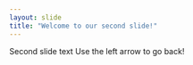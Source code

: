 ```yaml
---
layout: slide
title: "Welcome to our second slide!"
---
```

Second slide text
Use the left arrow to go back!

